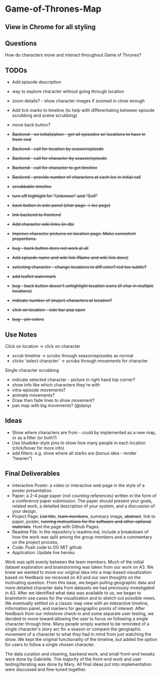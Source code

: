 # Game-of-Thrones-Map

## View in Chrome for all styling

## Questions
How do characters move and interact throughout Game of Thrones?

## TODOs
- Add episode description
- way to explore character without going through location
- zoom details? - show character images if zoomed in close enough
- Add tick marks to timeline (to help with differentiating between episode scrubbing and scene scrubbing)
- move back button?

- ~~Backend - on initialization - get all episodes w/ locations to have in front-end~~
- ~~Backend - call for location by season/episode~~
- ~~Backend - call for character by season/episode~~
- ~~Backend - call for character to get timeline~~
- ~~Backend - provide number of characters at each loc in initial call~~
- ~~scrubbable timeline~~
- ~~turn off highlight for "Unknown" and "Self"~~
- ~~back button in side panel (char page -> loc page)~~
- ~~link backend to frontend~~
- ~~Add character wiki links (in db)~~
- ~~Improve character pictures on location page. Make consistent proportions.~~
- ~~bug - back button does not work at all~~
- ~~Add episode name and wiki link (Name and wiki link done)~~
- ~~selecting character - change locations to diff color? red too subtle?~~
- ~~add leaflet watermark~~
- ~~bug - back button doesn't unhighlight location icons (if char in multiple locations)~~
- ~~indicate number of (major) characters at location?~~
- ~~click on location - side bar pop open~~
- ~~bug - pin colors~~

## Use Notes
Click on location -> click on character
- scrub timeline -> scrubs through season/episodes as normal
- clicks 'select character' -> scrubs through movements for character

Single character scrubbing
- indicate selected character - picture in right hand top corner?
- show info like which characters they're with
- intra-episode movements?
- animate movements?
- Draw then fade lines to show movement?
- pan map with big movements? (@dany)

## Ideas
- Show where characters are from - could by implemented as a new map, or as a filter (or both?)
- Use bluebike-style pins to show how many people in each location (click/hover for more info)
- add filters: e.g. show where all starks are (bonus idea - render "heaven")


## Final Deliverables
- Interactive Poster: a video or interactive web page in the style of a poster presentation.
- Paper: a 2-4 page paper (not counting references) written in the form of a conference paper submission. The paper should present your goals, related work, a detailed description of your system, and a discussion of your design.
- Project Page: ~~List title~~, ~~team members~~, summary image, ~~abstract~~, link to paper, poster, ~~running instructions for the software and other optional materials~~. Host the page with Github Pages.
- Readme File: In the repository's readme.md, include a breakdown of how the work was split among the group members and a commentary on the project process.
- Code: Push code to OG MIT github
- Application: Update live heroku


Work was split evenly between the team members. Much of the initial dataset exploration and brainstorming was taken from our work on A3. We knew we wanted to move our original idea into a map-based visualization based on feedback we received on A3 and our own thoughts on the motivating question. From this base, we began pulling geographic data and more detailed character data from datasets we had previously investigated in A3. After we identified what data was available to us, we began to brainstorm use cases for the visualization and to sketch out possible views. We eventually settled on a classic map view with an interactive timeline, information panel, and markers for geographic points of interest. After feedback from our milestone check-in and some separate user testing, we decided to move toward allowing the user to focus on following a single character through time. Many people simply wanted to be reminded of a single character's story arc for a season or compare the geographic movement of a character to what they had in mind from just watching the show. We kept the original functionality of the timeline, but added the option for users to follow a single chosen character.


The data curation and cleaning, backend work, and small front-end tweaks were done by Gabrielle. The majority of the front-end work and user testing/iterating was done by Mary. All final ideas put into implementation were discussed and fine-tuned together.
